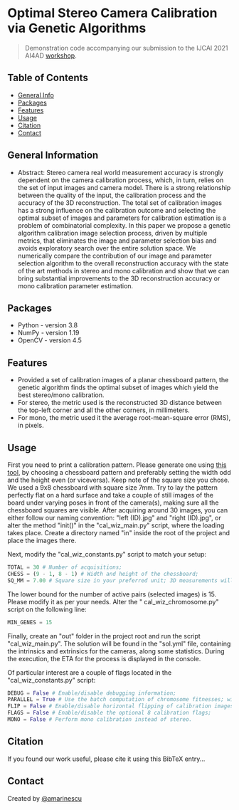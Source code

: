 # Optimal Stereo Camera Calibration via Genetic Algorithms

> Demonstration code accompanying our submission to the IJCAI 2021 AI4AD [workshop](https://www.ai4ad.net).

## Table of Contents

* [General Info](#general-information)
* [Packages](#packages)
* [Features](#features)
* [Usage](#usage)
* [Citation](#citation)
* [Contact](#contact)

## General Information

- Abstract: Stereo camera real world measurement accuracy is strongly dependent on the camera calibration process,
  which, in turn, relies on the set of input images and camera model. There is a strong relationship between the quality
  of the input, the calibration process and the accuracy of the 3D reconstruction. The total set of calibration images
  has a strong influence on the calibration outcome and selecting the optimal subset of images and parameters for
  calibration estimation is a problem of combinatorial complexity. In this paper we propose a genetic algorithm
  calibration image selection process, driven by multiple metrics, that eliminates the image and parameter selection
  bias and avoids exploratory search over the entire solution space. We numerically compare the contribution of our
  image and parameter selection algorithm to the overall reconstruction accuracy with the state of the art methods in
  stereo and mono calibration and show that we can bring substantial improvements to the 3D reconstruction accuracy or
  mono calibration parameter estimation.

## Packages

- Python - version 3.8
- NumPy - version 1.19
- OpenCV - version 4.5

## Features

- Provided a set of calibration images of a planar chessboard pattern, the genetic algorithm finds the optimal subset of
  images which yield the best stereo/mono calibration.
- For stereo, the metric used is the reconstructed 3D distance between the top-left corner and all the other corners, in
  millimeters.
- For mono, the metric used it the average root-mean-square error (RMS), in pixels.

## Usage

First you need to print a calibration pattern. Please generate one using [this tool](https://calib.io), by choosing a
chessboard pattern and preferably setting the width odd and the height even (or viceversa). Keep note of the square size
you chose. We used a 9x8 chessboard with square size 7mm. Try to lay the pattern perfectly flat on a hard surface and
take a couple of still images of the board under varying poses in front of the camera(s), making sure all the chessboard
squares are visible. After acquiring around 30 images, you can either follow our naming convention: "left (ID).jpg"
and "right (ID).jpg", or alter the method "init()" in the "cal_wiz_main.py" script, where the loading takes place.
Create a directory named "in" inside the root of the project and place the images there.

Next, modify the "cal_wiz_constants.py" script to match your setup:

```python
TOTAL = 30 # Number of acquisitions;
CHESS = (9 - 1, 8 - 1) # Width and height of the chessboard;
SQ_MM = 7.00 # Square size in your preferred unit; 3D measurements will be in the same unit.
```

The lower bound for the number of active pairs (selected images) is 15. Please modify it as per your needs. Alter the "
cal_wiz_chromosome.py" script on the following line:

```python
MIN_GENES = 15
```

Finally, create an "out" folder in the project root and run the script "cal_wiz_main.py". The solution will be found in
the "sol.yml" file, containing the intrinsics and extrinsics for the cameras, along some statistics. During the
execution, the ETA for the process is displayed in the console.

Of particular interest are a couple of flags located in the "cal_wiz_constants.py" script:

```python
DEBUG = False # Enable/disable debugging information;
PARALLEL = True # Use the batch computation of chromosome fitnesses; will use all available CPU cores;
FLIP = False # Enable/disable horizontal flipping of calibration images;
FLAGS = False # Enable/disable the optional 8 calibration flags;
MONO = False # Perform mono calibration instead of stereo.
```

## Citation

If you found our work useful, please cite it using this BibTeX entry...

## Contact

Created by [@amarinescu](https://amarinescu.ro)
